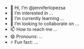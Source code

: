 - 👋 Hi, I’m @jenniferlopezsa
- 👀 I’m interested in ...
- 🌱 I’m currently learning ...
- 💞️ I’m looking to collaborate on ...
- 📫 How to reach me ...
- 😄 Pronouns: ...
- ⚡ Fun fact: ...

<!---
jenniferlopezsa/jenniferlopezsa is a ✨ special ✨ repository because its `README.md` (this file) appears on your GitHub profile.
You can click the Preview link to take a look at your changes.
--->
